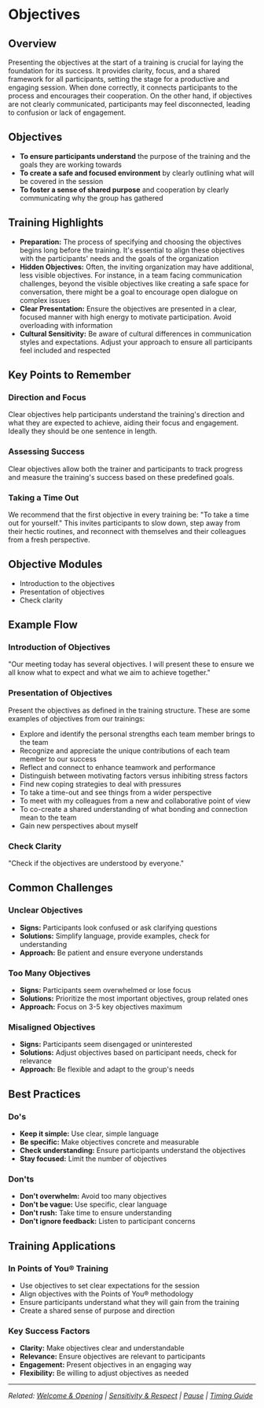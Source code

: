 # Objectives

## Overview

Presenting the objectives at the start of a training is crucial for laying the foundation for its success. It provides clarity, focus, and a shared framework for all participants, setting the stage for a productive and engaging session. When done correctly, it connects participants to the process and encourages their cooperation. On the other hand, if objectives are not clearly communicated, participants may feel disconnected, leading to confusion or lack of engagement.

## Objectives

- **To ensure participants understand** the purpose of the training and the goals they are working towards
- **To create a safe and focused environment** by clearly outlining what will be covered in the session
- **To foster a sense of shared purpose** and cooperation by clearly communicating why the group has gathered

## Training Highlights

- **Preparation:** The process of specifying and choosing the objectives begins long before the training. It's essential to align these objectives with the participants' needs and the goals of the organization
- **Hidden Objectives:** Often, the inviting organization may have additional, less visible objectives. For instance, in a team facing communication challenges, beyond the visible objectives like creating a safe space for conversation, there might be a goal to encourage open dialogue on complex issues
- **Clear Presentation:** Ensure the objectives are presented in a clear, focused manner with high energy to motivate participation. Avoid overloading with information
- **Cultural Sensitivity:** Be aware of cultural differences in communication styles and expectations. Adjust your approach to ensure all participants feel included and respected

## Key Points to Remember

### Direction and Focus
Clear objectives help participants understand the training's direction and what they are expected to achieve, aiding their focus and engagement. Ideally they should be one sentence in length.

### Assessing Success
Clear objectives allow both the trainer and participants to track progress and measure the training's success based on these predefined goals.

### Taking a Time Out
We recommend that the first objective in every training be: "To take a time out for yourself." This invites participants to slow down, step away from their hectic routines, and reconnect with themselves and their colleagues from a fresh perspective.

## Objective Modules

- Introduction to the objectives
- Presentation of objectives
- Check clarity

## Example Flow

### Introduction of Objectives
"Our meeting today has several objectives. I will present these to ensure we all know what to expect and what we aim to achieve together."

### Presentation of Objectives
Present the objectives as defined in the training structure. These are some examples of objectives from our trainings:
- Explore and identify the personal strengths each team member brings to the team
- Recognize and appreciate the unique contributions of each team member to our success
- Reflect and connect to enhance teamwork and performance
- Distinguish between motivating factors versus inhibiting stress factors
- Find new coping strategies to deal with pressures
- To take a time-out and see things from a wider perspective
- To meet with my colleagues from a new and collaborative point of view
- To co-create a shared understanding of what bonding and connection mean to the team
- Gain new perspectives about myself

### Check Clarity
"Check if the objectives are understood by everyone."

## Common Challenges

### Unclear Objectives
- **Signs:** Participants look confused or ask clarifying questions
- **Solutions:** Simplify language, provide examples, check for understanding
- **Approach:** Be patient and ensure everyone understands

### Too Many Objectives
- **Signs:** Participants seem overwhelmed or lose focus
- **Solutions:** Prioritize the most important objectives, group related ones
- **Approach:** Focus on 3-5 key objectives maximum

### Misaligned Objectives
- **Signs:** Participants seem disengaged or uninterested
- **Solutions:** Adjust objectives based on participant needs, check for relevance
- **Approach:** Be flexible and adapt to the group's needs

## Best Practices

### Do's
- **Keep it simple:** Use clear, simple language
- **Be specific:** Make objectives concrete and measurable
- **Check understanding:** Ensure participants understand the objectives
- **Stay focused:** Limit the number of objectives

### Don'ts
- **Don't overwhelm:** Avoid too many objectives
- **Don't be vague:** Use specific, clear language
- **Don't rush:** Take time to ensure understanding
- **Don't ignore feedback:** Listen to participant concerns

## Training Applications

### In Points of You® Training
- Use objectives to set clear expectations for the session
- Align objectives with the Points of You® methodology
- Ensure participants understand what they will gain from the training
- Create a shared sense of purpose and direction

### Key Success Factors
- **Clarity:** Make objectives clear and understandable
- **Relevance:** Ensure objectives are relevant to participants
- **Engagement:** Present objectives in an engaging way
- **Flexibility:** Be willing to adjust objectives as needed

---

*Related: [Welcome & Opening](welcome-opening.md) | [Sensitivity & Respect](sensitivity-respect.md) | [Pause](pause.md) | [Timing Guide](timing-guide.md)*
